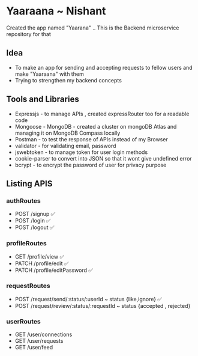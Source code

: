 # Yaaraana ~ Nishant

Created the app named "Yaarana" .. This is the Backend microservice repository for that

## Idea
- To make an app for sending and accepting requests to fellow users and make "Yaaraana" with them
- Trying to strengthen my backend concepts

## Tools and Libraries
- Expressjs - to manage APIs , created expressRouter too for a readable code
- Mongoose - MongoDB - created a cluster on mongoDB Atlas and managing it on MongoDB Compass locally
- Postman - to test the response of APIs instead of my Browser
- validator - for validating email, password
- jswebtoken - to manage token for user login methods
- cookie-parser to convert into JSON so that it wont give undefined error
- bcrypt - to encrypt the password of user for privacy purpose

## Listing APIS

### authRoutes
- POST /signup ✅
- POST /login ✅
- POST /logout ✅

### profileRoutes
- GET /profile/view ✅
- PATCH /profile/edit ✅
- PATCH /profile/editPassword ✅

### requestRoutes
- POST /request/send/:status/:userId  ~ status {like,ignore} ✅
- POST /request/review/:status/:requestId ~ status {accepted , rejected}

### userRoutes
- GET /user/connections
- GET /user/requests
- GET /user/feed